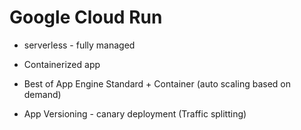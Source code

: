 
# Google Cloud Run

  - serverless - fully managed

  - Containerized app

  - Best of App Engine Standard + Container (auto scaling based on demand)

  - App Versioning - canary deployment (Traffic splitting)
